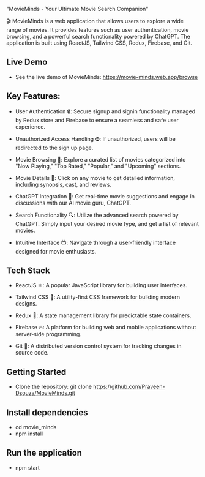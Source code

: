 "MovieMinds - Your Ultimate Movie Search Companion"

🎬 MovieMinds is a web application that allows users to explore a wide range of movies. It provides features such as user authentication, movie browsing, and a powerful search functionality powered by ChatGPT. The application is built using ReactJS, Tailwind CSS, Redux, Firebase, and Git.

## Live Demo
- See the live demo of MovieMinds: https://movie-minds.web.app/browse

## Key Features:

- User Authentication 🔒: Secure signup and signin functionality managed by Redux store and Firebase to ensure a seamless and safe user experience.

- Unauthorized Access Handling ⛔: If unauthorized, users will be redirected to the sign up page.

- Movie Browsing 🍿: Explore a curated list of movies categorized into "Now Playing," "Top Rated," "Popular," and "Upcoming" sections.

- Movie Details 🎥: Click on any movie to get detailed information, including synopsis, cast, and reviews.

- ChatGPT Integration 🤖: Get real-time movie suggestions and engage in discussions with our AI movie guru, ChatGPT.

- Search Functionality 🔍: Utilize the advanced search powered by ChatGPT. Simply input your desired movie type, and get a list of relevant movies.

- Intuitive Interface 📺: Navigate through a user-friendly interface designed for movie enthusiasts.

## Tech Stack

- ReactJS ⚛: A popular JavaScript library for building user interfaces.

- Tailwind CSS 🎨: A utility-first CSS framework for building modern designs.

- Redux 🔄: A state management library for predictable state containers.

- Firebase 🔥: A platform for building web and mobile applications without server-side programming.

- Git 📂: A distributed version control system for tracking changes in source code.

## Getting Started
- Clone the repository: git clone https://github.com/Praveen-Dsouza/MovieMinds.git

## Install dependencies
- cd movie_minds
- npm install

## Run the application
- npm start